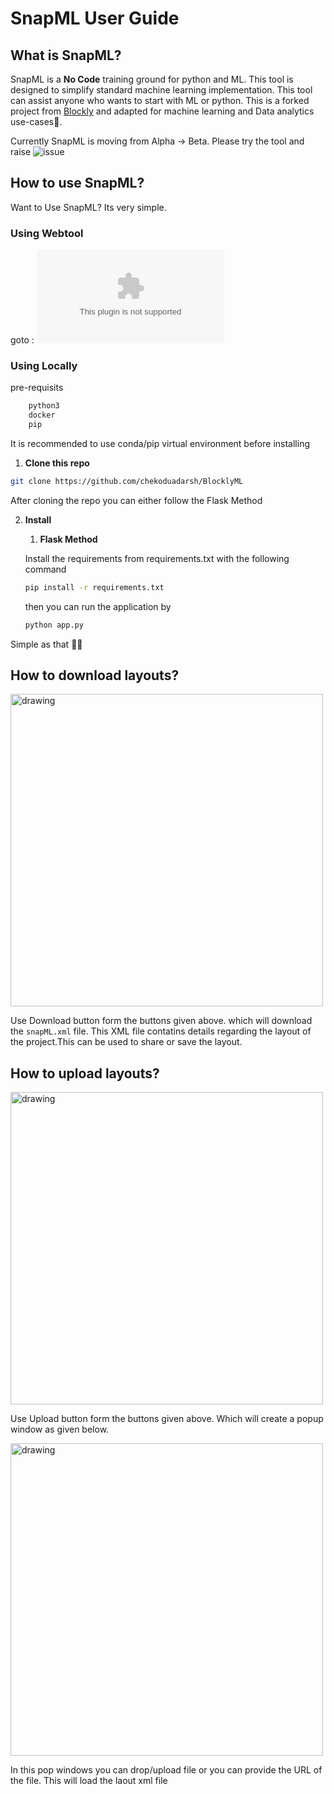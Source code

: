 # SnapML User Guide

## What is SnapML?
SnapML is a **No Code** training ground for python and ML. This tool is designed to simplify standard machine learning implementation.
This tool can assist anyone who wants to start with ML or python. This is a forked project from [Blockly](https://github.com/google/blockly) and adapted for machine learning and Data analytics use-cases:brain:. 

Currently SnapML is moving from Alpha -> Beta. Please try the tool and raise ![issue](https://github.com/chekoduadarsh/BlocklyML/issues)

## How to use SnapML?

Want to Use SnapML? Its very simple.

### Using Webtool

goto : ![blocklyml.herokuapp.com](blocklyml.herokuapp.com)

### Using Locally

pre-requisits

```bash
    python3
    docker
    pip
```

It is recommended to use conda/pip virtual environment before installing

1. **Clone this repo**

```bash
git clone https://github.com/chekoduadarsh/BlocklyML
```

After cloning the repo you can either follow the Flask Method

2. **Install**

    
    1. **Flask Method**

    Install the requirements from requirements.txt with the following command

    ```bash
    pip install -r requirements.txt 
    ```

    then you can run the application by

    ```bash
    python app.py
    ```

Simple as that :man_shrugging:

## How to download layouts? 


<img src="https://github.com/chekoduadarsh/BlocklyML/blob/main/media/butttons.png" alt="drawing" width="500"/>

Use Download button form the buttons given above. which will download the `snapML.xml` file. This XML file contatins details regarding the layout of the project.This can be used to share or save the layout.


## How to upload layouts?

<img src="https://github.com/chekoduadarsh/BlocklyML/blob/main/media/butttons.png" alt="drawing" width="500"/>

Use Upload button form the buttons given above. Which will create a popup window as given below.

<img src="https://github.com/chekoduadarsh/BlocklyML/blob/main/media/blocklyML_upload.png" alt="drawing" width="500"/>

In this pop windows you can drop/upload file or you can provide the URL of the file. This will load the laout xml file
